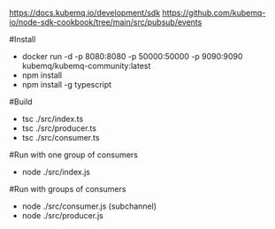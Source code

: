 https://docs.kubemq.io/development/sdk
https://github.com/kubemq-io/node-sdk-cookbook/tree/main/src/pubsub/events

#Install
- docker run -d -p 8080:8080 -p 50000:50000 -p 9090:9090 kubemq/kubemq-community:latest
- npm install
- npm install -g typescript

#Build
- tsc ./src/index.ts
- tsc ./src/producer.ts
- tsc ./src/consumer.ts

#Run with one group of consumers
- node ./src/index.js

#Run with groups of consumers
- node ./src/consumer.js (subchannel)
- node ./src/producer.js
